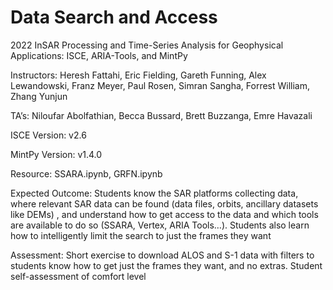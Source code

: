 # Data Search and Access
2022 InSAR Processing and Time-Series Analysis for Geophysical Applications: ISCE, ARIA-Tools, and MintPy

Instructors: Heresh Fattahi, Eric Fielding, Gareth Funning, Alex Lewandowski, Franz Meyer, Paul Rosen, Simran Sangha, Forrest William, Zhang Yunjun

TA’s: Niloufar Abolfathian, Becca Bussard, Brett Buzzanga, Emre Havazali

ISCE Version: v2.6

MintPy Version: v1.4.0

Resource: SSARA.ipynb, GRFN.ipynb

Expected Outcome: Students know the SAR platforms collecting data, where relevant SAR data can be found (data files, orbits, ancillary datasets like DEMs) , and understand how to get access to the data and which tools are available to do so (SSARA, Vertex, ARIA Tools…). Students also learn how to intelligently limit the search to just the frames they want

Assessment: Short exercise to download ALOS and S-1 data with filters to students know how to get just the frames they want, and no extras. Student self-assessment of comfort level
